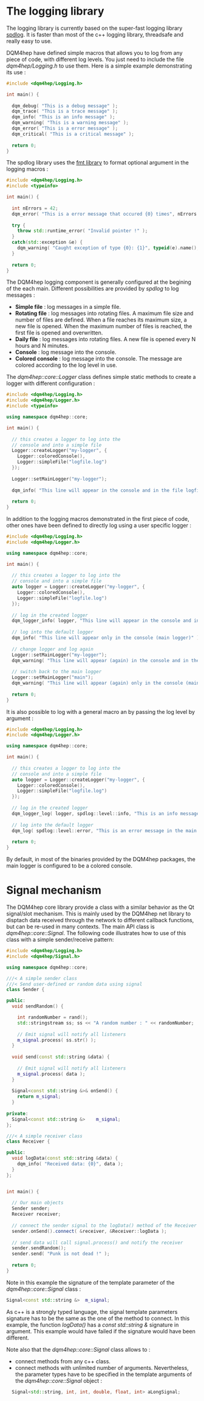 

# The logging library

The logging library is currently based on the super-fast logging library [spdlog](https://github.com/gabime/spdlog). It is faster than most of the c++ logging library, threadsafe and really easy to use.

DQM4hep have defined simple macros that allows you to log from any piece of code, with different log levels. You just need to include the file *dqm4hep/Logging.h* to use them. Here is a simple example demonstrating its use :

```cpp
#include <dqm4hep/Logging.h>

int main() {
  
  dqm_debug( "This is a debug message" );
  dqm_trace( "This is a trace message" );
  dqm_info( "This is an info message" );
  dqm_warning( "This is a warning message" );
  dqm_error( "This is a error message" );
  dqm_critical( "This is a critical message" );
  
  return 0;
}
```

The spdlog library uses the [fmt library](https://github.com/fmtlib/fmt) to format optional argument in the logging macros :

```cpp
#include <dqm4hep/Logging.h>
#include <typeinfo>

int main() {
  
  int nErrors = 42;
  dqm_error( "This is a error message that occured {0} times", nErrors );
  
  try {
    throw std::runtime_error( "Invalid pointer !" );
  }
  catch(std::exception &e) {
    dqm_warning( "Caught exception of type {0}: {1}", typeid(e).name(), e.what() );
  }
  
  return 0;
}
```

The DQM4hep logging component is generally configured at the begining of the each main. Different possibilities are provided by *spdlog* to log messages :

- **Simple file** : log messages in a simple file.
- **Rotating file** : log messages into rotating files. A maximum file size and number of files are defined. When a file reaches its maximum size, a new file is opened. When the maximum number of files is reached, the first file is opened and overwritten.
- **Daily file** : log messages into rotating files. A new file is opened every N hours and N minutes.
- **Console** : log message into the console.
- **Colored console** : log message into the console. The message are colored according to the log level in use.

The *dqm4hep::core::Logger* class defines simple static methods to create a logger with different configuration :

```cpp
#include <dqm4hep/Logging.h>
#include <dqm4hep/Logger.h>
#include <typeinfo>

using namespace dqm4hep::core;

int main() {
  
  // this creates a logger to log into the
  // console and into a simple file
  Logger::createLogger("my-logger", {
    Logger::coloredConsole(),
    Logger::simpleFile("logfile.log")
  });
  
  Logger::setMainLogger("my-logger");
  
  dqm_info( "This line will appear in the console and in the file logfile.log" );
  
  return 0;
}
```

In addition to the logging macros demonstrated in the first piece of code, other ones have been defined to directly log using a user specific logger :

```cpp
#include <dqm4hep/Logging.h>
#include <dqm4hep/Logger.h>

using namespace dqm4hep::core;

int main() {
  
  // this creates a logger to log into the
  // console and into a simple file
  auto logger = Logger::createLogger("my-logger", {
    Logger::coloredConsole(),
    Logger::simpleFile("logfile.log")
  });
  
  // log in the created logger
  dqm_logger_info( logger, "This line will appear in the console and in the file logfile.log" );
  
  // log into the default logger
  dqm_info( "This line will appear only in the console (main logger)" );
  
  // change logger and log again
  Logger::setMainLogger("my-logger");
  dqm_warning( "This line will appear (again) in the console and in the file logfile.log" );
  
  // switch back to the main logger
  Logger::setMainLogger("main");
  dqm_warning( "This line will appear (again) only in the console (main logger)" );
  
  return 0;
}
```

It is also possible to log with a general macro an by passing the log level by argument :


```cpp
#include <dqm4hep/Logging.h>
#include <dqm4hep/Logger.h>

using namespace dqm4hep::core;

int main() {
  
  // this creates a logger to log into the
  // console and into a simple file
  auto logger = Logger::createLogger("my-logger", {
    Logger::coloredConsole(),
    Logger::simpleFile("logfile.log")
  });
  
  // log in the created logger
  dqm_logger_log( logger, spdlog::level::info, "This is an info message in the 'my-logger' logger !" );
  
  // log into the default logger
  dqm_log( spdlog::level::error, "This is an error message in the main logger !" );
    
  return 0;
}
```

By default, in most of the binaries provided by the DQM4hep packages, the main logger is configured to be a colored console.

# Signal mechanism

The DQM4hep core library provide a class with a similar behavior as the Qt signal/slot mechanism. This is mainly used by the DQM4hep net library to disptach data received through the network to different callback functions, but can be re-used in many contexts. The main API class is *dqm4hep::core::Signal*. The following code illustrates how to use of this class with a simple sender/receive pattern:


```cpp
#include <dqm4hep/Logging.h>
#include <dqm4hep/Signal.h>

using namespace dqm4hep::core;

///< A simple sender class
///< Send user-defined or random data using signal
class Sender {

public:
  void sendRandom() {

    int randomNumber = rand();
    std::stringstream ss; ss << "A random number : " << randomNumber;
    
    // Emit signal will notify all listeners 
    m_signal.process( ss.str() );
  }
  
  void send(const std::string &data) {
    
    // Emit signal will notify all listeners 
    m_signal.process( data );
  }
  
  Signal<const std::string &>& onSend() {
    return m_signal;
  }
  
private:
  Signal<const std::string &>    m_signal;
};

///< A simple receiver class
class Receiver {

public:
  void logData(const std::string &data) {
    dqm_info( "Received data: {0}", data );
  }
};


int main() {
  
  // Our main objects
  Sender sender;
  Receiver receiver;
  
  // connect the sender signal to the logData() method of the Receiver class
  sender.onSend().connect( &receiver, &Receiver::logData );
  
  // send data will call signal.process() and notify the receiver
  sender.sendRandom();
  sender.send( "Punk is not dead !" );
    
  return 0;
}
```

Note in this example the signature of the template parameter of the *dqm4hep::core::Signal* class :

```cpp
Signal<const std::string &>  m_signal;
``` 

As c++ is a strongly typed language, the signal template parameters signature has to be the same as the one of the method to connect. In this example, the function *logData()* has a *const std::string &* signature in argument. This example would have failed if the signature would have been different.

Note also that the *dqm4hep::core::Signal* class allows to :

- connect methods from any c++ class.
- connect methods with unlimited number of arguments. Nevertheless, the parameter types have to be specified in the template arguments of the *dqm4hep::core::Signal* object : 

```cpp
  Signal<std::string, int, int, double, float, int> aLongSignal;
``` 


  
